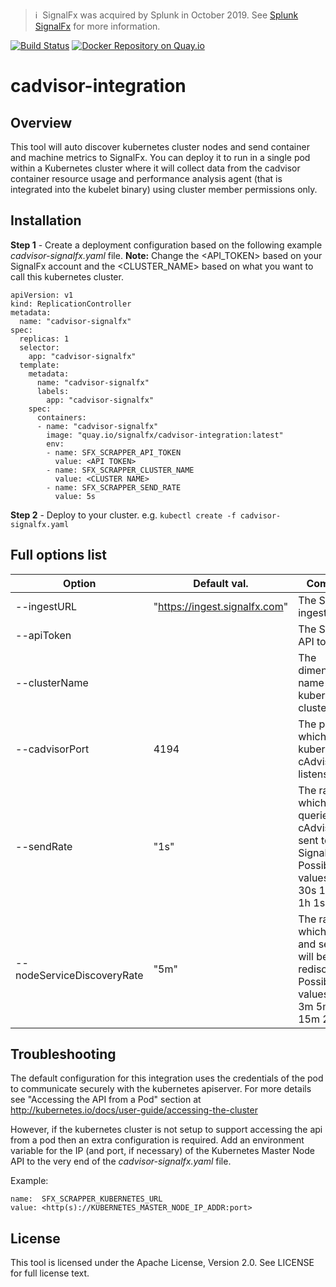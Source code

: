 >ℹ️&nbsp;&nbsp;SignalFx was acquired by Splunk in October 2019. See [Splunk SignalFx](https://www.splunk.com/en_us/investor-relations/acquisitions/signalfx.html) for more information.

[![Build Status](https://travis-ci.org/signalfx/cadvisor-integration.svg?branch=master)](https://travis-ci.org/signalfx/cadvisor-integration) [![Docker Repository on Quay.io](https://quay.io/repository/signalfx/cadvisor-integration/status "Docker Repository on Quay.io")](https://quay.io/repository/signalfx/cadvisor-integration)

# cadvisor-integration
## Overview
This tool will auto discover kubernetes cluster nodes and send container and machine metrics to SignalFx. 
You can deploy it to run in a single pod within a Kubernetes cluster where it will collect data from the cadvisor container resource usage and performance analysis agent (that is integrated into the kubelet binary) using cluster member permissions only. 
## Installation
**Step 1** - Create a deployment configuration based on the following example _cadvisor-signalfx.yaml_ file. **Note:** Change the &lt;API_TOKEN&gt; based on your SignalFx account and the &lt;CLUSTER_NAME&gt; based on what you want to call this kubernetes cluster.

	apiVersion: v1
	kind: ReplicationController
	metadata:
	  name: "cadvisor-signalfx"
	spec:
	  replicas: 1
	  selector:
	    app: "cadvisor-signalfx"
	  template:
	    metadata:
	      name: "cadvisor-signalfx"
	      labels:
	        app: "cadvisor-signalfx"
	    spec:
	      containers:
	      - name: "cadvisor-signalfx"
	        image: "quay.io/signalfx/cadvisor-integration:latest"
	        env:
	        - name: SFX_SCRAPPER_API_TOKEN
	          value: <API TOKEN>
	        - name: SFX_SCRAPPER_CLUSTER_NAME
	          value: <CLUSTER NAME>
	        - name: SFX_SCRAPPER_SEND_RATE
	          value: 5s

**Step 2** - Deploy to your cluster. e.g. `kubectl create -f cadvisor-signalfx.yaml`
	      
## Full options list

| Option | Default val. | Comment | Env. Var. |
| ------ | ------------ | ------- | --------- |
| --ingestURL | "https://ingest.signalfx.com"  | The SignalFx ingest URL. | $SFX_SCRAPPER_INGEST_URL |
| --apiToken |   | The SignalFx API token. | $SFX_SCRAPPER_API_TOKEN |
| --clusterName | | The dimension name for this kubernetes cluster.  | $SFX_SCRAPPER_CLUSTER_NAME |
| --cadvisorPort | 4194  | The port on which the kubernetes cAdvisor listens. | $SFX_SCRAPPER_CADVISOR_PORT |
| --sendRate | "1s"  | The rate at which data is queried from cAdvisor and sent to SignalFx. Possible values: [10s 30s 1m 5m 1h 1s 5s] | $SFX_SCRAPPER_SEND_RATE |
| --nodeServiceDiscoveryRate | "5m" | The rate at which nodes and services will be rediscovered. Possible values: [1m 3m 5m 10m 15m 20m] | $SFX_SCRAPPER_NODE_SERVICE_DISCOVERY_RATE |


## Troubleshooting
The default configuration for this integration uses the credentials of the pod to communicate securely with the kubernetes apiserver.  For more details see "Accessing the API from a Pod" section at http://kubernetes.io/docs/user-guide/accessing-the-cluster

However, if the kubernetes cluster is not setup to support accessing the api from a pod then an extra configuration is required.  Add an environment variable for the IP (and port, if necessary) of the Kubernetes Master Node API to the very end of the _cadvisor-signalfx.yaml_ file.

Example:

	name:  SFX_SCRAPPER_KUBERNETES_URL
	value: <http(s)://KUBERNETES_MASTER_NODE_IP_ADDR:port>

## License

This tool is licensed under the Apache License, Version 2.0. See LICENSE for full license text.
